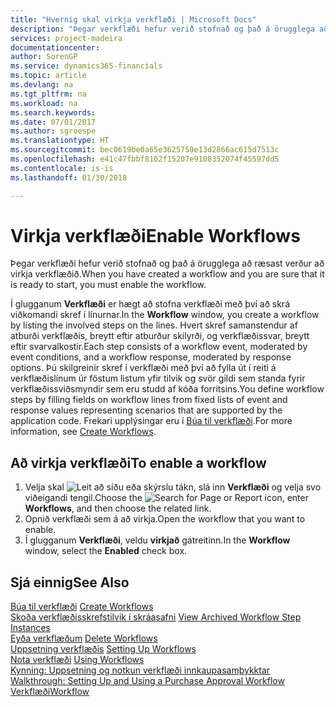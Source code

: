 ```yaml
---
title: "Hvernig skal virkja verkflæði | Microsoft Docs"
description: "Þegar verkflæði hefur verið stofnað og það á örugglega að ræsast verður að virkja verkflæðið."
services: project-madeira
documentationcenter: 
author: SorenGP
ms.service: dynamics365-financials
ms.topic: article
ms.devlang: na
ms.tgt_pltfrm: na
ms.workload: na
ms.search.keywords: 
ms.date: 07/01/2017
ms.author: sgroespe
ms.translationtype: HT
ms.sourcegitcommit: bec0619be0a65e3625759e13d2866ac615d7513c
ms.openlocfilehash: e41c47fbbf8102f15207e9108352074f45597dd5
ms.contentlocale: is-is
ms.lasthandoff: 01/30/2018

---
```

# <a name="enable-workflows"></a><span data-ttu-id="031c2-103">Virkja verkflæði</span><span class="sxs-lookup"><span data-stu-id="031c2-103">Enable Workflows</span></span>
<span data-ttu-id="031c2-104">Þegar verkflæði hefur verið stofnað og það á örugglega að ræsast verður að virkja verkflæðið.</span><span class="sxs-lookup"><span data-stu-id="031c2-104">When you have created a workflow and you are sure that it is ready to start, you must enable the workflow.</span></span>  

 <span data-ttu-id="031c2-105">Í glugganum **Verkflæði** er hægt að stofna verkflæði með því að skrá viðkomandi skref í línurnar.</span><span class="sxs-lookup"><span data-stu-id="031c2-105">In the **Workflow** window, you create a workflow by listing the involved steps on the lines.</span></span> <span data-ttu-id="031c2-106">Hvert skref samanstendur af atburði verkflæðis, breytt eftir atburður skilyrði, og verkflæðissvar, breytt eftir svarvalkostir.</span><span class="sxs-lookup"><span data-stu-id="031c2-106">Each step consists of a workflow event, moderated by event conditions, and a workflow response, moderated by response options.</span></span> <span data-ttu-id="031c2-107">Þú skilgreinir skref í verkflæði með því að fylla út í reiti á verkflæðislínum úr föstum listum yfir tilvik og svör gildi sem standa fyrir verkflæðissviðsmyndir sem eru studd af kóða forritsins.</span><span class="sxs-lookup"><span data-stu-id="031c2-107">You define workflow steps by filling fields on workflow lines from fixed lists of event and response values representing scenarios that are supported by the application code.</span></span> <span data-ttu-id="031c2-108">Frekari upplýsingar eru í [Búa til verkflæði](across-how-to-create-workflows.md).</span><span class="sxs-lookup"><span data-stu-id="031c2-108">For more information, see [Create Workflows](across-how-to-create-workflows.md).</span></span>  

## <a name="to-enable-a-workflow"></a><span data-ttu-id="031c2-109">Að virkja verkflæði</span><span class="sxs-lookup"><span data-stu-id="031c2-109">To enable a workflow</span></span>  
1.  <span data-ttu-id="031c2-110">Velja skal ![Leit að síðu eða skýrslu](media/ui-search/search_small.png "Leit að síðu eða skýrslu táknið") tákn, slá inn **Verkflæði** og velja svo viðeigandi tengil.</span><span class="sxs-lookup"><span data-stu-id="031c2-110">Choose the ![Search for Page or Report](media/ui-search/search_small.png "Search for Page or Report icon") icon, enter **Workflows**, and then choose the related link.</span></span>  
2.  <span data-ttu-id="031c2-111">Opnið verkflæði sem á að virkja.</span><span class="sxs-lookup"><span data-stu-id="031c2-111">Open the workflow that you want to enable.</span></span>  
3.  <span data-ttu-id="031c2-112">Í glugganum **Verkflæði**, veldu **virkjað** gátreitinn.</span><span class="sxs-lookup"><span data-stu-id="031c2-112">In the **Workflow** window, select the **Enabled** check box.</span></span>  

## <a name="see-also"></a><span data-ttu-id="031c2-113">Sjá einnig</span><span class="sxs-lookup"><span data-stu-id="031c2-113">See Also</span></span>  
 <span data-ttu-id="031c2-114">[Búa til verkflæði](across-how-to-create-workflows.md) </span><span class="sxs-lookup"><span data-stu-id="031c2-114">[Create Workflows](across-how-to-create-workflows.md) </span></span>  
 <span data-ttu-id="031c2-115">[Skoða verkflæðisskrefstilvik í skráasafni](across-how-to-view-archived-workflow-step-instances.md) </span><span class="sxs-lookup"><span data-stu-id="031c2-115">[View Archived Workflow Step Instances](across-how-to-view-archived-workflow-step-instances.md) </span></span>  
 <span data-ttu-id="031c2-116">[Eyða verkflæðum](across-how-to-delete-workflows.md) </span><span class="sxs-lookup"><span data-stu-id="031c2-116">[Delete Workflows](across-how-to-delete-workflows.md) </span></span>  
 <span data-ttu-id="031c2-117">[Uppsetning verkflæðis](across-set-up-workflows.md) </span><span class="sxs-lookup"><span data-stu-id="031c2-117">[Setting Up Workflows](across-set-up-workflows.md) </span></span>  
 <span data-ttu-id="031c2-118">[Nota verkflæði](across-use-workflows.md) </span><span class="sxs-lookup"><span data-stu-id="031c2-118">[Using Workflows](across-use-workflows.md) </span></span>  
 <span data-ttu-id="031c2-119">[Kynning: Uppsetning og notkun verkflæði innkaupasamþykktar](walkthrough-setting-up-and-using-a-purchase-approval-workflow.md) </span><span class="sxs-lookup"><span data-stu-id="031c2-119">[Walkthrough: Setting Up and Using a Purchase Approval Workflow](walkthrough-setting-up-and-using-a-purchase-approval-workflow.md) </span></span>  
 [<span data-ttu-id="031c2-120">Verkflæði</span><span class="sxs-lookup"><span data-stu-id="031c2-120">Workflow</span></span>](across-workflow.md)   

